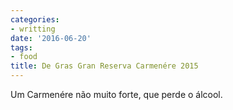 ```yaml
---
categories:
- writting
date: '2016-06-20'
tags:
- food
title: De Gras Gran Reserva Carmenére 2015
---
```


Um Carmenére não muito forte, que perde o álcool.